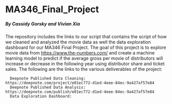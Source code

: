 # MA346_Final_Project
##### By Cassidy Gorsky and Vivian Xia

The repository includes the links to our script that contains the script of how we cleaned and analyzed the movie data as well the data exploration dashboard
for our MA346 Final Project.
The goal of this project is to explore movie data from https://www.the-numbers.com/ and create a machine learning model 
to predict if the average gross per movie of distributors will increase or decrease in the following year using distributor share and ticket sales.
The following are the links to the various deliverables of the project:

      Deepnote Published Data Cleaning: https://deepnote.com/project/e01ec772-d1ed-4eee-84ec-9a427af57e84
      Deepnote Published Data Analysis: https://deepnote.com/publish/e01ec772-d1ed-4eee-84ec-9a427af57e84
      Data Exploration Dashboard:
 

